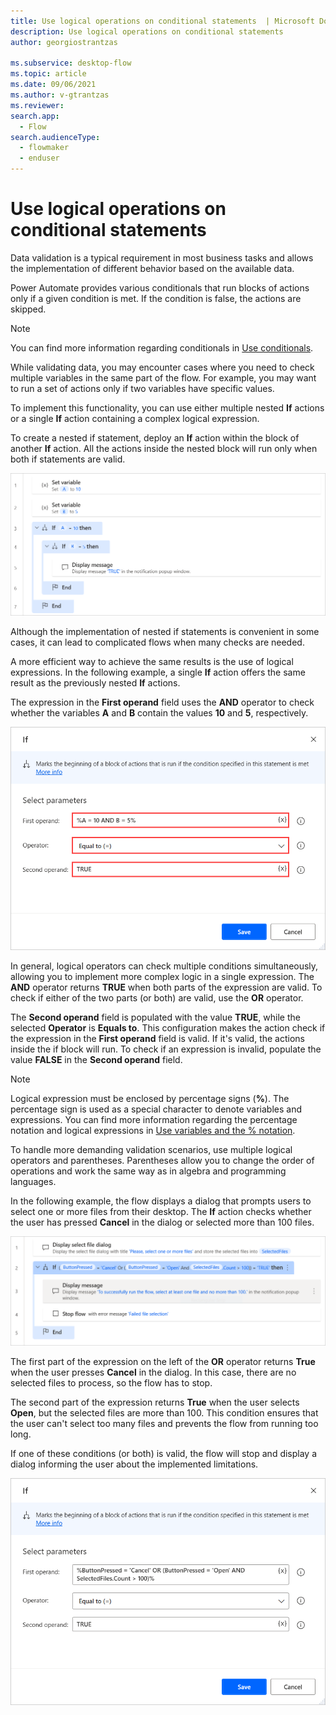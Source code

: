 ```yaml
---
title: Use logical operations on conditional statements  | Microsoft Docs
description: Use logical operations on conditional statements 
author: georgiostrantzas

ms.subservice: desktop-flow
ms.topic: article
ms.date: 09/06/2021
ms.author: v-gtrantzas
ms.reviewer:
search.app: 
  - Flow
search.audienceType: 
  - flowmaker
  - enduser
---
```


# Use logical operations on conditional statements 

Data validation is a typical requirement in most business tasks and allows the implementation of different behavior based on the available data. 

Power Automate provides various conditionals that run blocks of actions only if a given condition is met. If the condition is false, the actions are skipped.

> [!NOTE]
> You can find more information regarding conditionals in [Use conditionals](../use-conditionals.md).

While validating data, you may encounter cases where you need to check multiple variables in the same part of the flow. For example, you may want to run a set of actions only if two variables have specific values.

To implement this functionality, you can use either multiple nested **If** actions or a single **If** action containing a complex logical expression.

To create a nested if statement, deploy an **If** action within the block of another **If** action. All the actions inside the nested block will run only when both if statements are valid. 

![Screenshot of two nested if statements.](media/logical-operations-conditional-statements/nested-if-statements.png)

Although the implementation of nested if statements is convenient in some cases, it can lead to complicated flows when many checks are needed.

A more efficient way to achieve the same results is the use of logical expressions. In the following example, a single **If** action offers the same result as the previously nested **If** actions.

The expression in the **First operand** field uses the **AND** operator to check whether the variables **A** and **B** contain the values **10** and **5**, respectively.

![Screenshot of a logical expression in an If action.](media/logical-operations-conditional-statements/logical-expression-if-action.png)

In general, logical operators can check multiple conditions simultaneously, allowing you to implement more complex logic in a single expression. The **AND** operator returns **TRUE** when both parts of the expression are valid. To check if either of the two parts (or both) are valid, use the **OR** operator.

The **Second operand** field is populated with the value **TRUE**, while the selected **Operator** is **Equals to**. This configuration makes the action check if the expression in the **First operand** field is valid. If it's valid, the actions inside the if block will run. To check if an expression is invalid, populate the value **FALSE** in the **Second operand** field.

> [!NOTE]
> Logical expression must be enclosed by percentage signs (**%**). The percentage sign is used as a special character to denote variables and expressions. You can find more information regarding the percentage notation and logical expressions in [Use variables and the % notation](../variable-manipulation.md).

To handle more demanding validation scenarios, use multiple logical operators and parentheses. Parentheses allow you to change the order of operations and work the same way as in algebra and programming languages.

In the following example, the flow displays a dialog that prompts users to select one or more files from their desktop. The **If** action checks whether the user has pressed **Cancel** in the dialog or selected more than 100 files.

![Screenshot of a flow that checks the limitations for file selection.](media/logical-operations-conditional-statements/file-selection-flow.png)

The first part of the expression on the left of the **OR** operator returns **True** when the user presses **Cancel** in the dialog. In this case, there are no selected files to process, so the flow has to stop. 

The second part of the expression returns **True** when the user selects **Open**, but the selected files are more than 100. This condition ensures that the user can't select too many files and prevents the flow from running too long. 

If one of these conditions (or both) is valid, the flow will stop and display a dialog informing the user about the implemented limitations.

![Screenshot of the logical expression in the If action.](media/logical-operations-conditional-statements/logical-expression.png)